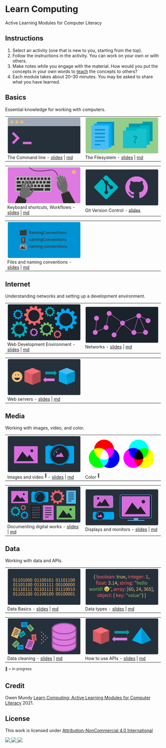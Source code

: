 
# Learn Computing

Active Learning Modules for Computer Literacy

## Instructions

1. Select an activity (one that is new to you, starting from the top). 
1. Follow the instructions in the activity. You can work on your own or with others.
1. Make notes while you engage with the material. How would you put the concepts in your own words to [teach](https://en.wikipedia.org/wiki/Jigsaw_(teaching_technique)) the concepts to others?
1. Each module takes about 20–30 minutes. You may be asked to share what you have learned.





## Basics

Essential knowledge for working with computers.

<table>
<tr>


<td width="50%">
<a href="topics/command-line.md">
<img class="img-fluid" src="assets/img/banner/banner-command-line.png">
</a>
The Command line - <a href="https://omundy.github.io/learn-computing/slides/command-line.html">slides</a> | <a href="topics/command-line.md">md</a>
</td>


<td width="50%">
<a href="topics/files-folders.md">
</a>
<img class="img-fluid" src="assets/img/banner/banner-files-folders.png">
The Filesystem - <a href="https://omundy.github.io/learn-computing/slides/files-folders.html">slides</a> | <a href="topics/files-folders.md">md</a>
<!-- Users, files, folders -->
</td>


</tr>
</table>
<table>
<tr>


<td width="50%">
<a href="topics/keyboard-shortcuts.md">
</a>
<img class="img-fluid" src="assets/img/banner/banner-keyboard-shortcuts.png">
Keyboard shortcuts, Workflows - <a href="https://omundy.github.io/learn-computing/slides/keyboard-shortcuts.html">slides</a> | <a href="topics/keyboard-shortcuts.md">md</a>
</td>


<td width="50%">
<a href="topics/version-control.md">
</a>
<img class="img-fluid" src="assets/img/banner/banner-version-control.png">
Git Version Control</a><sup></sup> - <a href="https://docs.google.com/presentation/d/1BGQIFr778Bjner4v5-syj9F4pTtccG9t3Nr_HEPff64/edit#slide=id.p">slides</a>
</td>




</tr>
</table>
<table>
<tr>



<td width="50%">
<a href="topics/files-naming-conventions.md">
</a>
<img class="img-fluid" src="assets/img/banner/banner-files-naming-conventions.png">
Files and naming conventions - <a href="https://omundy.github.io/learn-computing/slides/files-naming-conventions.html">slides</a> | <a href="topics/files-naming-conventions.md">md</a>
</td>


<td width="50%">
</td>


</tr>
</table>




## Internet

Understanding networks and setting up a development environment.

<table>
<tr>

<td width="50%">
<a href="topics/web-development.md">
</a>
<img class="img-fluid" src="assets/img/banner/banner-web-development.png">
Web Development Environment - <a href="https://omundy.github.io/learn-computing/slides/web-development.html">slides</a> | <a href="topics/web-development.md">md</a>
</td>

<td width="50%">
<a href="topics/networks.md">
</a>
<img class="img-fluid" src="assets/img/banner/banner-networks.png">
Networks - <a href="https://omundy.github.io/learn-computing/slides/networks.html">slides</a> | <a href="topics/networks.md">md</a>
</td>

</tr>
</table>

<table>
<tr>

<td width="50%">
<a href="topics/web-servers.md">
</a>
<img class="img-fluid" src="assets/img/banner/banner-web-servers.png">
Web servers - <a href="https://omundy.github.io/learn-computing/slides/web-servers.html">slides</a> | <a href="topics/web-servers.md">md</a>
</td>

<td width="50%">
<!-- <a href="topics/debugging.md">
</a>
<img class="img-fluid" src="assets/img/banner/banner-debugging.png">
Debugging<sup>📌 </sup> - <a href="https://omundy.github.io/learn-computing/slides/debugging.html">slides</a> | <a href="topics/debugging.md">md</a> -->
</td>

</tr>
</table>




## Media

Working with images, video, and color.

<table>
<tr>

<td width="50%">
<img class="img-fluid" src="assets/img/banner/banner-images-resolutions.png">
Images and video <sup>📌 </sup>
- <a href="https://omundy.github.io/learn-computing/slides/images-resolutions.html">slides</a> | <a href="topics/images-resolutions.md">md</a>
</td>

<td width="50%">
<img class="img-fluid" src="assets/img/banner/banner-color.png">
Color <sup>📌 </sup>
<!-- - <a href="https://omundy.github.io/learn-computing/slides/color.html">slides</a> | <a href="topics/color.md">md</a> -->
</td>

</tr>
</table>


<table>
<tr>

<td width="50%">
<a href="topics/documentation.md">
</a>
<img class="img-fluid" src="assets/img/banner/banner-documentation.png">
Documenting digital works - <a href="https://omundy.github.io/learn-computing/slides/documentation.html">slides</a> | <a href="topics/documentation.md">md</a>
</td>

<td width="50%">
<a href="topics/displays.md">
</a>
<img class="img-fluid" src="assets/img/banner/banner-displays.png">
Displays and monitors - <a href="https://omundy.github.io/learn-computing/slides/displays.html">slides</a> | <a href="topics/displays.md">md</a>
</td>

</tr>
</table>









## Data

Working with data and APIs.

<table>
<tr>

<td width="50%">
<a href="topics/data-basics.md">
</a>
<img class="img-fluid" src="assets/img/banner/banner-data-basics.png">
Data Basics - <a href="https://omundy.github.io/learn-computing/slides/data-basics.html">slides</a> | <a href="topics/data-basics.md">md</a>
</td>

<td width="50%">
<a href="topics/data-types.md">
</a>
<img class="img-fluid" src="assets/img/banner/banner-data-types.png">
Data types - <a href="https://omundy.github.io/learn-computing/slides/data-types.html">slides</a> | <a href="topics/data-types.md">md</a>
</td>

</tr>
</table>
<table>
<tr>

<td width="50%">
<a href="topics/data-cleaning.md">
</a>
<img class="img-fluid" src="assets/img/banner/banner-data-cleaning.png">
Data cleaning - <a href="https://omundy.github.io/learn-computing/slides/data-cleaning.html">slides</a> | <a href="topics/data-cleaning.md">md</a>
</td>

<td width="50%">
<a href="topics/data-apis.md">
</a>
<img class="img-fluid" src="assets/img/banner/banner-data-apis.png">
How to use APIs - <a href="https://omundy.github.io/learn-computing/slides/data-apis.html">slides</a> | <a href="topics/data-apis.md">md</a>
</td>

</tr>
</table>
<!--<table>
<tr>




<td width="50%">
</td>




<td width="50%">
<a href="topics/computational-thinking.md">
</a>
<img class="img-fluid" src="assets/img/banner/banner-computational-thinking.png">
Computational thinking<sup>📌 </sup> - <a href="https://omundy.github.io/learn-computing/slides/computational-thinking.html">slides</a> | <a href="topics/computational-thinking.md">md</a>

</td>


</tr>
</table>
-->



<!--

TO Add

- Design Thinking from 404 and 245
https://www.google.com/search?q=design+thinking&safe=off&rlz=1C5CHFA_enUS903US909&sxsrf=ALeKk00UmuqK1Wv7fRyv0LQz13FoXSjw9g:1600281343883&source=lnms&tbm=isch&sa=X&ved=2ahUKEwjwrqvIqO7rAhWKMd8KHcCsCwMQ_AUoAXoECB0QAw&biw=1440&bih=798

- Design Patterns from 245 - might need to go in 245 repo

-->








<p>
<sup>📌 = in-progress</sup>
</p>







## Credit

Owen Mundy [Learn Computing: Active Learning Modules for Computer Literacy](https://github.com/omundy/learn-computing) 2021.


## License

<p xmlns:cc="http://creativecommons.org/ns#" >This work is licensed under <a href="http://creativecommons.org/licenses/by-nc/4.0/?ref=chooser-v1" target="_blank" rel="license noopener noreferrer">Attribution-NonCommercial 4.0 International

<img height=28 src="https://mirrors.creativecommons.org/presskit/icons/cc.svg?ref=chooser-v1"> <img height=28 src="https://mirrors.creativecommons.org/presskit/icons/by.svg?ref=chooser-v1"> <img height=28 src="https://mirrors.creativecommons.org/presskit/icons/nc.svg?ref=chooser-v1"></a></p>

